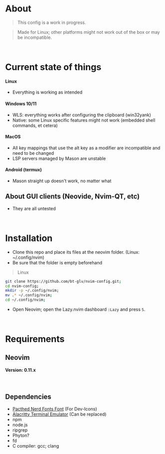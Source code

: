 # About

> This config is a work in progress.

> Made for Linux; other platforms might not work out of the box or may be incompatible.
</br>


# Current state of things
#### Linux
- Everything is working as intended

#### Windows 10/11
* WLS: everything works after configuring the clipboard (win32yank)
* Native: some Linux specific features might not work (embedded shell commands, et cetera)

#### MacOS
* All key mappings that use the alt key as a modifier are incompatible and need to be changed
* LSP servers managed by Mason are unstable

#### Android (termux)
* Mason straight up doesn't work, no matter what

## About GUI clients (Neovide, Nvim-QT, etc)
- They are all untested

</br>

# Installation

- Clone this repo and place its files at the neovim folder. (Linux: ~/.config/nvim)
- Be sure that the folder is empty beforehand

> Linux
```bash
git clone https://github.com/bt-glv/nvim-config.git;
cd nvim-config;
mkdir -p ~/.config/nvim;
mv .* ~/.config/nvim;
cd ~/.config/nvim;
```

- Open Neovim; open the Lazy.nvim dashboard ```:Lazy``` and press ```S```.

</br>

# Requirements

<h2>Neovim</h2>
<h4>Version: 0.11.x</h4>
&nbsp;
<h2>Dependencies</h2>
<ul>
    <li><a href='https://www.nerdfonts.com/'>Pacthed Nerd Fonts Font</a> (For Dev-Icons)</li>
    <li><a href='https://alacritty.org/'>Alacritty Terminal Emulator</a> (Can be replaced)</li>
    <li>npm</li>
    <li>node.js</li>
    <li>ripgrep</li>
    <li>Phyton?</li>
    <li>fd</li>
    <li>C compiler: gcc; clang</li>
</ul>



